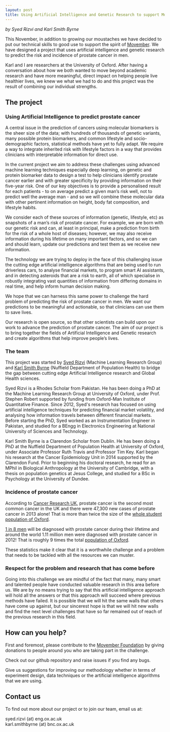 ```yaml
---
layout: post
title: Using Artificial Intelligence and Genetic Research to support Movember
---
```

*by Syed Rizvi and Karl Smith Byrne*  
  
This November, in addition to growing our moustaches we have decided to put our technical skills to good use to support the spirit 
of [Movember](https://uk.movember.com/mens-health/prostate-cancer "Prostrate Cancer: The Facts"). 
We have designed a project that uses artificial intelligence and genetic research to predict the risk and incidence of 
prostate cancer in men. 

Karl and I are researchers at the University of Oxford. After having a conversation about how we both wanted to move beyond academic research and have more meaningful, direct impact on helping people live healthier lives, we knew we what we had to do and this project was the result of combining our individual strengths. 

## The project

### Using Artificial Intelligence to predict prostate cancer

A central issue in the prediction of cancers using molecular biomarkers is the sheer size of the data; with hundreds of thousands of genetic variants, many possible protein biomarkers, and common lifestyle and socio-demographic factors, statistical methods have yet to fully adapt. We require a way to integrate inherited risk with lifestyle factors in a way that provides clinicians with interpretable information for direct use.

In the current project we aim to address these challenges using advanced machine learning techniques especially deep learning, on genetic and protein biomarker data to design a test to help clinicians identify prostate cancer earlier and with greater specificity by providing information on their five-year risk. One of our key objectives is to provide a personalised result for each patients - to on average predict a given man’s risk well, not to predict well the average man - and so we will combine these molecular data with other pertinent information on height, body fat composition, and lifestyle habits.

We consider each of these sources of information (genetic, lifestyle, etc) as snapshots of a man’s risk of prostate cancer. For example,  we are born with our genetic risk and can, at least in principal, make a prediction from birth for the risk of a whole host of diseases; however, we may also receive information during his lifetime on many important factors, and so we can and should learn, update our predictions and test them as we receive new information. 

The technology we are trying to deploy in the face of this challenging issue  the cutting edge artificial intelligence algorithms that are being used to run driverless cars, to analyse financial markets, to program smart AI assistants, and in detecting asteroids that are a risk to earth, all of which specialise in robustly integrating vast quantities of information from differing domains in real time, and help inform human decision making.

We hope that we can harness this same power to challenge the hard problem of predicting the risk of prostate cancer in men. We want our predictions to be meaningful and actionable, so that clinicians can use them to save lives.

Our research is open source, so that other scientists can build upon our work to advance the prediction of prostate cancer. The aim of our project is to bring together the fields of Artificial Intelligence and Genetic research and create algorithms that help improve people’s lives.

### The team

This project was started by [Syed Rizvi](http://www.saarizvi.com/ "Syed Rizvi's homepage") (Machine Learning Research Group) and [Karl Smith Byrne](https://www.ndph.ox.ac.uk/team/karl-smithbyrne "Karl Smith Byrne - Nuffield Dept of Population Health") (Nuffield Department of Population Health) to bridge the gap between cutting edge Artificial Intelligence research and Global Health sciences. 

Syed Rizvi is a Rhodes Scholar from Pakistan. He has been doing a PhD at the Machine Learning Research Group at University of Oxford, under Prof. Stephen Robert supported by funding from Oxford-Man Institute of Quantitative Finance. Since 2012, Syed's research has focused on using artificial intelligence techniques for predicting financial market volatility, and analysing how information travels between different financial markets. Before starting the PhD, Syed worked as an Instrumentation Engineer in Pakistan, and studied for a BEngg in Electronics Engineering at National University of Sciences and Technology. 

Karl Smith Byrne is a Clarendon Scholar from Dublin. He has been doing a PhD at the Nuffield Department of Population Health at University of Oxford, under Associate Professor Ruth Travis and Professor Tim Key. Karl began his research at the Cancer Epidemiology Unit in 2014 supported by the Clarendon Fund. Prior to beginning his doctoral research, he read for an MPhil in Biological Anthropology at the University of Cambridge, with a thesis on population genetics at Jesus College, and studied for a BSc in Psychology at the University of Dundee.

### Incidence of prostate cancer

According to [Cancer Research UK](http://www.cancerresearchuk.org/health-professional/cancer-statistics/statistics-by-cancer-type/prostate-cancer/incidence#8XByEiF2YHX1cjMg.99 "Accessed on 02 Nov, 2016"), prostate cancer is the second most common cancer in the UK and there were 47,300 new cases of prostate cancer in 2013 alone! That is more than twice the size of the [whole student population of Oxford](https://www.ox.ac.uk/about/facts-and-figures/student-numbers?wssl=1 "22,602 according to Oxford University Student Statistics website on 02 Nov, 2016"). 

[1 in 8 men](http://www.cancerresearchuk.org/health-professional/cancer-statistics/statistics-by-cancer-type/prostate-cancer/incidence#8XByEiF2YHX1cjMg.99 "According to Cancer Research UK, accessed on 02 Nov, 2016") will be diagnosed with prostate cancer during their lifetime and around the world 1.11 million men were diagnosed with prostate cancer in 2012! That is roughly 9 times the total [population of Oxford](https://www.oxford.gov.uk/info/20131/population/459/oxfords_population "According to Oxford City Council, accessed on 02 Nov, 2016").

These statistics make it clear that it is a worthwhile challenge and a problem that needs to be tackled with all the resources we can muster.

### Respect for the problem and research that has come before

Going into this challenge we are mindful of the fact that many, many smart and talented people have conducted valuable research in this area before us. We are by no means trying to say that this artificial intelligence approach will hold all the answers or that this approach will succeed where previous methods have failed. It is possible that we will hit the same walls that others have come up against, but our sincerest hope is that we will hit new walls and find the next level challenges that have so far remained out of reach of the previous research in this field. 

## How can you help?

First and foremost, please contribute to the [Movember Foundation](https://uk.movember.com/ "Movember Foundation Homepage") by giving donations to people around you who are taking part in the challenge. 

Check out our github repository and raise issues if you find any bugs.

Give us suggestions for improving our methodology whether in terms of experiment design, data techniques or the artificial intelligence algorithms that we are using. 

## Contact us

To find out more about our project or to join our team, email us at:  

syed.rizvi (at) eng.ox.ac.uk  
karl.smithbyrne (at) bnc.ox.ac.uk
  
  
  
